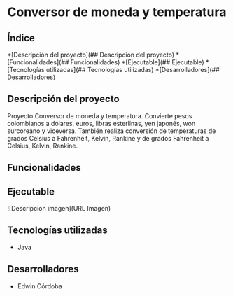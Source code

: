# Conversor de moneda y temperatura
## Índice
*[Descripción del proyecto](## Descripción del proyecto)
*[Funcionalidades](## Funcionalidades)
*[Ejecutable](## Ejecutable)
*[Tecnologías utilizadas](## Tecnologías utilizadas)
*[Desarrolladores](## Desarrolladores)
## Descripción del proyecto
Proyecto Conversor de moneda y temperatura. Convierte pesos colombianos a dólares, euros, libras esterlinas, yen japonés, won surcoreano y viceversa. También realiza conversión de temperaturas de grados Celsius a Fahrenheit, Kelvin, Rankine y de grados Fahrenheit a Celsius, Kelvin, Rankine.
## Funcionalidades
## Ejecutable
![Descripcion imagen](URL Imagen)
## Tecnologías utilizadas
- Java
## Desarrolladores
- Edwin Córdoba
